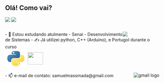 ## Olá! Como vai? 
<div>
  <img src="https://github-readme-stats.vercel.app/api?username=SamuelMassaranaMadalena&show_icons=true&theme=highcontrast" >
  <img heigh="300cm" width="315cm" src="https://github-readme-stats.vercel.app/api/top-langs/?username=SamuelMassaranaMadalena&layout=donut">
</div>
  
##
  
<img align="right" heigh="100px" width="120px" src="https://github.com/SamuelMassaranaMadalena/SamuelMassaranaMadalena/blob/main/img%20e%20gifs%20usar/download%20(2).gif?raw=true">  
- 📒 Estou estudando atulmente - Senai - Desenvolvimento de Sistemas
- ✍ Já utilizei python, C++ (Arduino), e Portugol durante o curso
<div>
<img align="center" alt="Rafa-Python" height="60" width="70" src="https://raw.githubusercontent.com/devicons/devicon/master/icons/python/python-original.svg">
<img align="center" height="40" width="50" src="https://upload.wikimedia.org/wikipedia/commons/4/42/Arduino_Uno_logo.png">  
</div> 
<br>
- 📫 e-mail de contato: samuelmassmada@gmail.com <a align="center" href="mailto:samuel.massmada@gmail.com" target="_blank">                                                                  
    <img align="right" src="https://img.shields.io/static/v1?message=Gmail&logo=gmail&label=&color=D14836&logoColor=white&labelColor=&style=for-the-badge" height="35" alt="gmail logo"  />
  </a>

##
